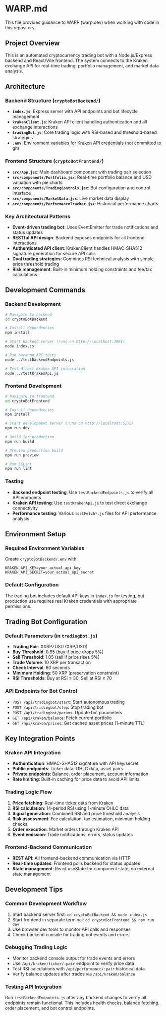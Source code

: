 # WARP.md

This file provides guidance to WARP (warp.dev) when working with code in this repository.

## Project Overview

This is an automated cryptocurrency trading bot with a Node.js/Express backend and React/Vite frontend. The system connects to the Kraken exchange API for real-time trading, portfolio management, and market data analysis.

## Architecture

### Backend Structure (`cryptoBotBackend/`)
- **`index.js`**: Express server with API endpoints and bot lifecycle management
- **`krakenClient.js`**: Kraken API client handling authentication and all exchange interactions
- **`tradingBot.js`**: Core trading logic with RSI-based and threshold-based strategies
- **`.env`**: Environment variables for Kraken API credentials (not committed to git)

### Frontend Structure (`cryptoBotFrontend/`)
- **`src/App.jsx`**: Main dashboard component with trading pair selection
- **`src/components/Portfolio.jsx`**: Real-time portfolio balance and USD valuation with pie charts
- **`src/components/TradingControls.jsx`**: Bot configuration and control interface
- **`src/components/MarketData.jsx`**: Live market data display
- **`src/components/PerformanceTracker.jsx`**: Historical performance charts

### Key Architectural Patterns
- **Event-driven trading bot**: Uses EventEmitter for trade notifications and status updates
- **RESTful API design**: Backend exposes endpoints for all frontend interactions
- **Authenticated API client**: KrakenClient handles HMAC-SHA512 signature generation for secure API calls
- **Dual trading strategies**: Combines RSI technical analysis with simple price threshold trading
- **Risk management**: Built-in minimum holding constraints and fee/tax calculations

## Development Commands

### Backend Development
```bash
# Navigate to backend
cd cryptoBotBackend

# Install dependencies
npm install

# Start backend server (runs on http://localhost:3001)
node index.js

# Run backend API tests
node ../testBackendEndpoints.js

# Test direct Kraken API integration
node ../testKrakenApi.js
```

### Frontend Development
```bash
# Navigate to frontend
cd cryptoBotFrontend

# Install dependencies
npm install

# Start development server (runs on http://localhost:5173)
npm run dev

# Build for production
npm run build

# Preview production build
npm run preview

# Run ESLint
npm run lint
```

### Testing
- **Backend endpoint testing**: Use `testBackendEndpoints.js` to verify all API endpoints
- **Kraken API testing**: Use `testKrakenApi.js` to test direct exchange connectivity
- **Performance testing**: Various `testFetch*.js` files for API performance analysis

## Environment Setup

### Required Environment Variables
Create `cryptoBotBackend/.env` with:
```
KRAKEN_API_KEY=your_actual_api_key
KRAKEN_API_SECRET=your_actual_api_secret
```

### Default Configuration
The trading bot includes default API keys in `index.js` for testing, but production use requires real Kraken credentials with appropriate permissions.

## Trading Bot Configuration

### Default Parameters (in `tradingBot.js`)
- **Trading Pair**: XXRPZUSD (XRP/USD)
- **Buy Threshold**: 0.95 (buy if price drops 5%)
- **Sell Threshold**: 1.05 (sell if price rises 5%)
- **Trade Volume**: 10 XRP per transaction
- **Check Interval**: 60 seconds
- **Minimum Holding**: 50 XRP (preservation constraint)
- **RSI Thresholds**: Buy at RSI ≤ 30, Sell at RSI ≥ 70

### API Endpoints for Bot Control
- `POST /api/tradingbot/start`: Start autonomous trading
- `POST /api/tradingbot/stop`: Stop trading bot
- `POST /api/tradingbot/params`: Update bot parameters
- `GET /api/kraken/balance`: Fetch current portfolio
- `GET /api/kraken/prices`: Get cached asset prices (1-minute TTL)

## Key Integration Points

### Kraken API Integration
- **Authentication**: HMAC-SHA512 signature with API key/secret
- **Public endpoints**: Ticker data, OHLC data, asset pairs
- **Private endpoints**: Balance, order placement, account information
- **Rate limiting**: Built-in caching for price data to avoid API limits

### Trading Logic Flow
1. **Price fetching**: Real-time ticker data from Kraken
2. **RSI calculation**: 14-period RSI using 1-minute OHLC data
3. **Signal generation**: Combined RSI and price threshold analysis
4. **Risk assessment**: Fee calculation, tax estimation, minimum holding checks
5. **Order execution**: Market orders through Kraken API
6. **Event emission**: Trade notifications, errors, status updates

### Frontend-Backend Communication
- **REST API**: All frontend-backend communication via HTTP
- **Real-time updates**: Frontend polls backend for status updates
- **State management**: React useState for component state, no external state management

## Development Tips

### Common Development Workflow
1. Start backend server first: `cd cryptoBotBackend && node index.js`
2. Start frontend in separate terminal: `cd cryptoBotFrontend && npm run dev`
3. Use browser dev tools to monitor API calls and responses
4. Check backend console for trading bot events and errors

### Debugging Trading Logic
- Monitor backend console output for trade events and errors
- Use `/api/kraken/ticker/:pair` endpoint to verify price data
- Test RSI calculations with `/api/performance/:pair` historical data
- Verify balance updates after trades via `/api/kraken/balance`

### Testing API Integration
Run `testBackendEndpoints.js` after any backend changes to verify all endpoints remain functional. This includes health checks, balance fetching, order placement, and bot control endpoints.
